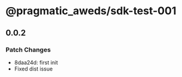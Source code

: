 # @pragmatic_aweds/sdk-test-001

## 0.0.2

### Patch Changes

- 8daa24d: first init
- Fixed dist issue

